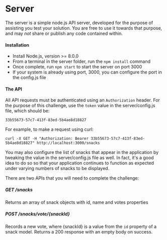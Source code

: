 # Server

The server is a simple node.js API server, developed for the purpose of assisting you test your solution.  You are free to use it towards that purpose, and may *not* share or publish any code contained within.

#### Installation

* Install Node.js, version >= 8.0.0
* From a terminal in the server folder, run the `npm install` command
* Once complete, run `npm start` to start the server on port 3000
* If your system is already using port, 3000, you can configure the port in the config.js file

#### The API

All API requests must be authenticated using an `Authorization` header. For the purpose of this challenge, use the `token` value in the server/config.js file, which should be:

`33b55673-57c7-413f-83ed-5b4ae8d18827`

For example, to make a request using curl:

```
curl -X GET -H "Authorization: Bearer 33b55673-57c7-413f-83ed-5b4ae8d18827" http://localhost:3000/snacks
```

You may also configure the list of snacks that appear in the application by tweaking the value in the server/config.js file as well.  In fact, it's a good idea to do so so that your application continues to function as expected under varying numbers of snacks to be displayed.

There are two APIs that you will need to complete the challenge:

##### GET /snacks

Returns an array of snack objects with id, name and votes properties

##### POST /snacks/vote/{snackId}

Records a new vote, where {snackId} is a value from the `id` property of a snack model.
Returns a 200 response with an empty body on success.